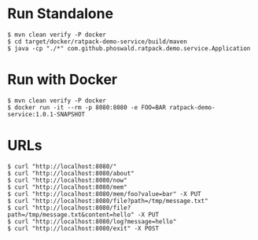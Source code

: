 # Run Standalone 

    $ mvn clean verify -P docker
    $ cd target/docker/ratpack-demo-service/build/maven
    $ java -cp "./*" com.github.phoswald.ratpack.demo.service.Application

# Run with Docker 

    $ mvn clean verify -P docker
    $ docker run -it --rm -p 8080:8080 -e FOO=BAR ratpack-demo-service:1.0.1-SNAPSHOT

# URLs

    $ curl "http://localhost:8080/"
    $ curl "http://localhost:8080/about"
    $ curl "http://localhost:8080/now"
    $ curl "http://localhost:8080/mem"
    $ curl "http://localhost:8080/mem/foo?value=bar" -X PUT
    $ curl "http://localhost:8080/file?path=/tmp/message.txt"
    $ curl "http://localhost:8080/file?path=/tmp/message.txt&content=hello" -X PUT
    $ curl "http://localhost:8080/log?message=hello"
    $ curl "http://localhost:8080/exit" -X POST
